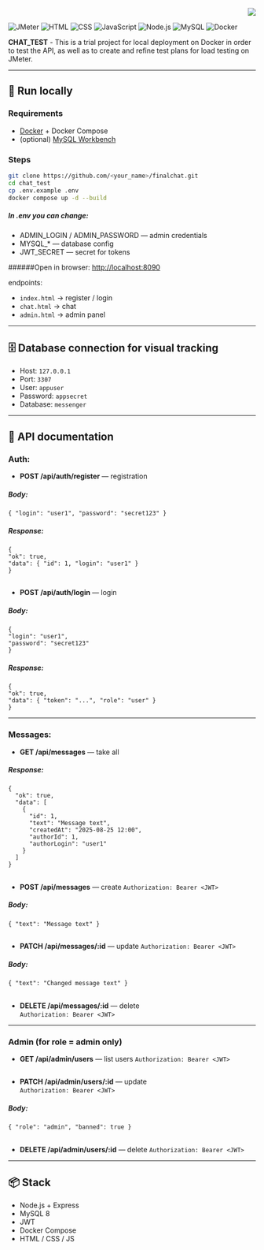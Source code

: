 <p align="right">
  <a href="./README.md">
    <img src="https://img.shields.io/badge/🇷🇺-Russian%20version-blue?style=for-the-badge">
  </a>
</p>
 

![JMeter](https://img.shields.io/badge/Apache-JMeter-red?logo=apache&style=for-the-badge)
![HTML](https://img.shields.io/badge/HTML-5-orange?logo=html5&style=for-the-badge)
![CSS](https://img.shields.io/badge/CSS-3-blue?logo=css3&style=for-the-badge)
![JavaScript](https://img.shields.io/badge/JavaScript-ES6-yellow?logo=javascript&style=for-the-badge)
![Node.js](https://img.shields.io/badge/Node.js-20-green?style=for-the-badge&logo=node.js)
![MySQL](https://img.shields.io/badge/MySQL-8-orange?style=for-the-badge&logo=mysql)
![Docker](https://img.shields.io/badge/Docker-Compose-blue?style=for-the-badge&logo=docker)

<b>CHAT_TEST</b> - This is a trial project for local deployment on Docker in order to test the API, as well as to create and refine test plans for load testing on JMeter.

---

## 🚀 Run locally

### Requirements
- [Docker](https://www.docker.com/) + Docker Compose
- (optional) [MySQL Workbench](https://dev.mysql.com/downloads/workbench/)

### Steps
```bash
git clone https://github.com/<your_name>/finalchat.git
cd chat_test
cp .env.example .env
docker compose up -d --build
```
##### In .env you can change:

- ADMIN_LOGIN / ADMIN_PASSWORD — admin credentials
- MYSQL_* — database config
- JWT_SECRET — secret for tokens

######Open in browser: [http://localhost:8090](http://localhost:8090)

endpoints:

- `index.html` → register / login  
- `chat.html` → chat  
- `admin.html` → admin panel  

---

## 🗄 Database connection for visual tracking
- Host: `127.0.0.1`  
- Port: `3307`  
- User: `appuser`  
- Password: `appsecret`  
- Database: `messenger`  

---

## 📖 API documentation

### Auth:

- **POST /api/auth/register** — registration 
##### <i>Body:</i>
```
{ "login": "user1", "password": "secret123" }
```
##### <i>Response:</i>
```
{
"ok": true,
"data": { "id": 1, "login": "user1" } 
}
```
##
- **POST /api/auth/login** — login
##### <i>Body:</i>
```
{ 
"login": "user1",
"password": "secret123" 
}
```
##### <i>Response:</i>
```
{ 
"ok": true, 
"data": { "token": "...", "role": "user" } 
}
```
---

### Messages:
- **GET /api/messages** — take all 
##### <i>Response:</i>
```
{
  "ok": true,
  "data": [
    {
      "id": 1,
      "text": "Message text",
      "createdAt": "2025-08-25 12:00",
      "authorId": 1,
      "authorLogin": "user1"
    }
  ]
}
```
##
- **POST /api/messages** — create 
`Authorization: Bearer <JWT>`
##### <i>Body:</i>
```
{ "text": "Message text" }
```
##
- **PATCH /api/messages/:id** — update
`Authorization: Bearer <JWT>`
##### <i>Body:</i>
```
{ "text": "Changed message text" }
```
##
- **DELETE /api/messages/:id** — delete  
`Authorization: Bearer <JWT>`
---

### Admin (for role = admin only)
- **GET /api/admin/users** — list users 
`Authorization: Bearer <JWT>`
##
- **PATCH /api/admin/users/:id** — update  
`Authorization: Bearer <JWT>`
##### <i>Body:</i>
```
{ "role": "admin", "banned": true }
```
##
- **DELETE /api/admin/users/:id** — delete 
`Authorization: Bearer <JWT>`

---


## 📦 Stack
- Node.js + Express  
- MySQL 8  
- JWT  
- Docker Compose  
- HTML / CSS / JS  
